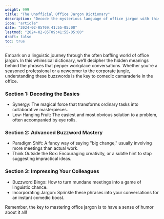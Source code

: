 ```yaml
---
weight: 999
title: "The Unofficial Office Jargon Dictionary"
description: "Decode the mysterious language of office jargon with this tongue-in-cheek dictionary. From synergy to low-hanging fruit, discover the hidden meanings behind commonly used workplace phrases. Impress your colleagues by seamlessly incorporating these buzzwords into your daily conversations – or just have a good laugh at the absurdity of it all!"
icon: "article"
date: "2024-02-05T09:41:55-05:00"
lastmod: "2024-02-05T09:41:55-05:00"
draft: false
toc: true
---
```


Embark on a linguistic journey through the often baffling world of office jargon. In this whimsical dictionary, we'll decipher the hidden meanings behind the phrases that pepper workplace conversations. Whether you're a seasoned professional or a newcomer to the corporate jungle, understanding these buzzwords is the key to comedic camaraderie in the office.

### Section 1: Decoding the Basics

- Synergy: The magical force that transforms ordinary tasks into collaborative masterpieces.
- Low-Hanging Fruit: The easiest and most obvious solution to a problem, often accompanied by eye rolls.

### Section 2: Advanced Buzzword Mastery

- Paradigm Shift: A fancy way of saying "big change," usually involving more meetings than actual work.
- Think Outside the Box: Encouraging creativity, or a subtle hint to stop suggesting impractical ideas.

### Section 3: Impressing Your Colleagues

- Buzzword Bingo: How to turn mundane meetings into a game of linguistic chance.
- Incorporating Jargon: Sprinkle these phrases into your conversations for an instant comedic boost.

Remember, the key to mastering office jargon is to have a sense of humor about it all!
